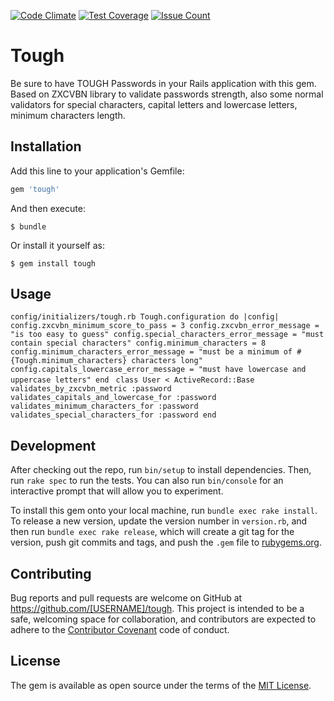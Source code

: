 [![Code Climate](https://codeclimate.com/github/cdeliens/tough/badges/gpa.svg)](https://codeclimate.com/github/cdeliens/tough)
[![Test Coverage](https://codeclimate.com/github/cdeliens/tough/badges/coverage.svg)](https://codeclimate.com/github/cdeliens/tough/coverage)
[![Issue Count](https://codeclimate.com/github/cdeliens/tough/badges/issue_count.svg)](https://codeclimate.com/github/cdeliens/tough)
# Tough

Be sure to have TOUGH Passwords in your Rails application with this gem. Based on ZXCVBN library to validate passwords strength, also some normal validators for special characters, capital letters and lowercase letters, minimum characters length.

## Installation

Add this line to your application's Gemfile:

```ruby
gem 'tough'
```

And then execute:

    $ bundle

Or install it yourself as:

    $ gem install tough

## Usage

`config/initializers/tough.rb
 Tough.configuration do |config|
  config.zxcvbn_minimum_score_to_pass = 3
  config.zxcvbn_error_message = "is too easy to guess"
  config.special_characters_error_message = "must contain special characters"
  config.minimum_characters = 8
  config.minimum_characters_error_message = "must be a minimum of #{Tough.minimum_characters} characters long"
  config.capitals_lowercase_error_message = "must have lowercase and uppercase letters"
 end
`
`
 class User < ActiveRecord::Base
   validates_by_zxcvbn_metric :password
   validates_capitals_and_lowercase_for :password
   validates_minimum_characters_for :password
   validates_special_characters_for :password
 end
`
## Development

After checking out the repo, run `bin/setup` to install dependencies. Then, run `rake spec` to run the tests. You can also run `bin/console` for an interactive prompt that will allow you to experiment.

To install this gem onto your local machine, run `bundle exec rake install`. To release a new version, update the version number in `version.rb`, and then run `bundle exec rake release`, which will create a git tag for the version, push git commits and tags, and push the `.gem` file to [rubygems.org](https://rubygems.org).

## Contributing

Bug reports and pull requests are welcome on GitHub at https://github.com/[USERNAME]/tough. This project is intended to be a safe, welcoming space for collaboration, and contributors are expected to adhere to the [Contributor Covenant](http://contributor-covenant.org) code of conduct.


## License

The gem is available as open source under the terms of the [MIT License](http://opensource.org/licenses/MIT).
